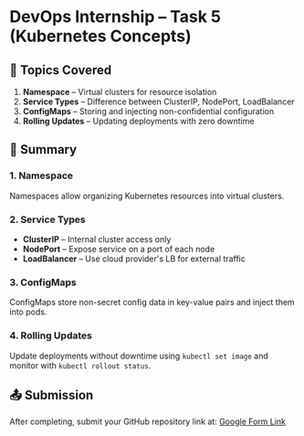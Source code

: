 # DevOps Internship – Task 5 (Kubernetes Concepts)

## 📌 Topics Covered
1. **Namespace** – Virtual clusters for resource isolation
2. **Service Types** – Difference between ClusterIP, NodePort, LoadBalancer
3. **ConfigMaps** – Storing and injecting non-confidential configuration
4. **Rolling Updates** – Updating deployments with zero downtime

## 🚀 Summary

### 1. Namespace
Namespaces allow organizing Kubernetes resources into virtual clusters.

### 2. Service Types
- **ClusterIP** – Internal cluster access only
- **NodePort** – Expose service on a port of each node
- **LoadBalancer** – Use cloud provider's LB for external traffic

### 3. ConfigMaps
ConfigMaps store non-secret config data in key-value pairs and inject them into pods.

### 4. Rolling Updates
Update deployments without downtime using `kubectl set image` and monitor with `kubectl rollout status`.

## 📤 Submission
After completing, submit your GitHub repository link at:
[Google Form Link](https://forms.gle/LyP4TSLqr7HpGQN36)
